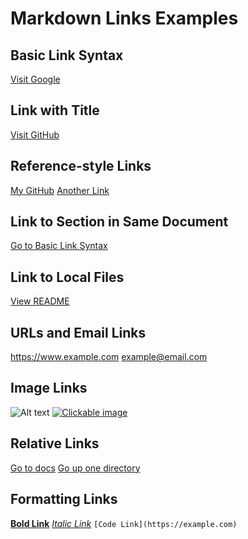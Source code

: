 # Markdown Links Examples

## Basic Link Syntax
[Visit Google](https://www.google.com)

## Link with Title
[Visit GitHub](https://github.com "GitHub Homepage")

## Reference-style Links
[My GitHub][github]
[Another Link][1]

[github]: https://github.com
[1]: https://example.com

## Link to Section in Same Document
[Go to Basic Link Syntax](#basic-link-syntax)

## Link to Local Files
[View README](./README.md)

## URLs and Email Links
<https://www.example.com>
<example@email.com>

## Image Links
![Alt text](https://example.com/image.jpg)
[![Clickable image](https://example.com/image.jpg)](https://example.com)

## Relative Links
[Go to docs](/docs/guide.md)
[Go up one directory](../README.md)

## Formatting Links
**[Bold Link](https://example.com)**
*[Italic Link](https://example.com)*
`[Code Link](https://example.com)` 